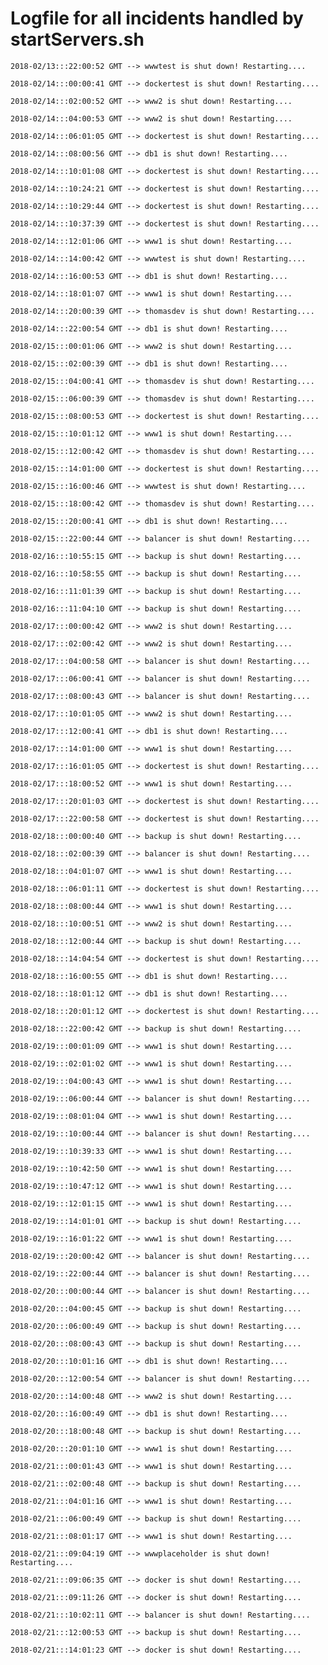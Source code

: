 # Logfile for all incidents handled by startServers.sh

`2018-02/13:::22:00:52 GMT --> wwwtest is shut down! Restarting....`

`2018-02/14:::00:00:41 GMT --> dockertest is shut down! Restarting....`

`2018-02/14:::02:00:52 GMT --> www2 is shut down! Restarting....`

`2018-02/14:::04:00:53 GMT --> www2 is shut down! Restarting....`

`2018-02/14:::06:01:05 GMT --> dockertest is shut down! Restarting....`

`2018-02/14:::08:00:56 GMT --> db1 is shut down! Restarting....`

`2018-02/14:::10:01:08 GMT --> dockertest is shut down! Restarting....`

`2018-02/14:::10:24:21 GMT --> dockertest is shut down! Restarting....`

`2018-02/14:::10:29:44 GMT --> dockertest is shut down! Restarting....`

`2018-02/14:::10:37:39 GMT --> dockertest is shut down! Restarting....`

`2018-02/14:::12:01:06 GMT --> www1 is shut down! Restarting....`

`2018-02/14:::14:00:42 GMT --> wwwtest is shut down! Restarting....`

`2018-02/14:::16:00:53 GMT --> db1 is shut down! Restarting....`

`2018-02/14:::18:01:07 GMT --> www1 is shut down! Restarting....`

`2018-02/14:::20:00:39 GMT --> thomasdev is shut down! Restarting....`

`2018-02/14:::22:00:54 GMT --> db1 is shut down! Restarting....`

`2018-02/15:::00:01:06 GMT --> www2 is shut down! Restarting....`

`2018-02/15:::02:00:39 GMT --> db1 is shut down! Restarting....`

`2018-02/15:::04:00:41 GMT --> thomasdev is shut down! Restarting....`

`2018-02/15:::06:00:39 GMT --> thomasdev is shut down! Restarting....`

`2018-02/15:::08:00:53 GMT --> dockertest is shut down! Restarting....`

`2018-02/15:::10:01:12 GMT --> www1 is shut down! Restarting....`

`2018-02/15:::12:00:42 GMT --> thomasdev is shut down! Restarting....`

`2018-02/15:::14:01:00 GMT --> dockertest is shut down! Restarting....`

`2018-02/15:::16:00:46 GMT --> wwwtest is shut down! Restarting....`

`2018-02/15:::18:00:42 GMT --> thomasdev is shut down! Restarting....`

`2018-02/15:::20:00:41 GMT --> db1 is shut down! Restarting....`

`2018-02/15:::22:00:44 GMT --> balancer is shut down! Restarting....`

`2018-02/16:::10:55:15 GMT --> backup is shut down! Restarting....`

`2018-02/16:::10:58:55 GMT --> backup is shut down! Restarting....`

`2018-02/16:::11:01:39 GMT --> backup is shut down! Restarting....`

`2018-02/16:::11:04:10 GMT --> backup is shut down! Restarting....`

`2018-02/17:::00:00:42 GMT --> www2 is shut down! Restarting....`

`2018-02/17:::02:00:42 GMT --> www2 is shut down! Restarting....`

`2018-02/17:::04:00:58 GMT --> balancer is shut down! Restarting....`

`2018-02/17:::06:00:41 GMT --> balancer is shut down! Restarting....`

`2018-02/17:::08:00:43 GMT --> balancer is shut down! Restarting....`

`2018-02/17:::10:01:05 GMT --> www2 is shut down! Restarting....`

`2018-02/17:::12:00:41 GMT --> db1 is shut down! Restarting....`

`2018-02/17:::14:01:00 GMT --> www1 is shut down! Restarting....`

`2018-02/17:::16:01:05 GMT --> dockertest is shut down! Restarting....`

`2018-02/17:::18:00:52 GMT --> www1 is shut down! Restarting....`

`2018-02/17:::20:01:03 GMT --> dockertest is shut down! Restarting....`

`2018-02/17:::22:00:58 GMT --> dockertest is shut down! Restarting....`

`2018-02/18:::00:00:40 GMT --> backup is shut down! Restarting....`

`2018-02/18:::02:00:39 GMT --> balancer is shut down! Restarting....`

`2018-02/18:::04:01:07 GMT --> www1 is shut down! Restarting....`

`2018-02/18:::06:01:11 GMT --> dockertest is shut down! Restarting....`

`2018-02/18:::08:00:44 GMT --> www1 is shut down! Restarting....`

`2018-02/18:::10:00:51 GMT --> www2 is shut down! Restarting....`

`2018-02/18:::12:00:44 GMT --> backup is shut down! Restarting....`

`2018-02/18:::14:04:54 GMT --> dockertest is shut down! Restarting....`

`2018-02/18:::16:00:55 GMT --> db1 is shut down! Restarting....`

`2018-02/18:::18:01:12 GMT --> db1 is shut down! Restarting....`

`2018-02/18:::20:01:12 GMT --> dockertest is shut down! Restarting....`

`2018-02/18:::22:00:42 GMT --> backup is shut down! Restarting....`

`2018-02/19:::00:01:09 GMT --> www1 is shut down! Restarting....`

`2018-02/19:::02:01:02 GMT --> www1 is shut down! Restarting....`

`2018-02/19:::04:00:43 GMT --> www1 is shut down! Restarting....`

`2018-02/19:::06:00:44 GMT --> balancer is shut down! Restarting....`

`2018-02/19:::08:01:04 GMT --> www1 is shut down! Restarting....`

`2018-02/19:::10:00:44 GMT --> balancer is shut down! Restarting....`

`2018-02/19:::10:39:33 GMT --> www1 is shut down! Restarting....`

`2018-02/19:::10:42:50 GMT --> www1 is shut down! Restarting....`

`2018-02/19:::10:47:12 GMT --> www1 is shut down! Restarting....`

`2018-02/19:::12:01:15 GMT --> www1 is shut down! Restarting....`

`2018-02/19:::14:01:01 GMT --> backup is shut down! Restarting....`

`2018-02/19:::16:01:22 GMT --> www1 is shut down! Restarting....`

`2018-02/19:::20:00:42 GMT --> balancer is shut down! Restarting....`

`2018-02/19:::22:00:44 GMT --> balancer is shut down! Restarting....`

`2018-02/20:::00:00:44 GMT --> balancer is shut down! Restarting....`

`2018-02/20:::04:00:45 GMT --> backup is shut down! Restarting....`

`2018-02/20:::06:00:49 GMT --> backup is shut down! Restarting....`

`2018-02/20:::08:00:43 GMT --> backup is shut down! Restarting....`

`2018-02/20:::10:01:16 GMT --> db1 is shut down! Restarting....`

`2018-02/20:::12:00:54 GMT --> balancer is shut down! Restarting....`

`2018-02/20:::14:00:48 GMT --> www2 is shut down! Restarting....`

`2018-02/20:::16:00:49 GMT --> db1 is shut down! Restarting....`

`2018-02/20:::18:00:48 GMT --> backup is shut down! Restarting....`

`2018-02/20:::20:01:10 GMT --> www1 is shut down! Restarting....`

`2018-02/21:::00:01:43 GMT --> www1 is shut down! Restarting....`

`2018-02/21:::02:00:48 GMT --> backup is shut down! Restarting....`

`2018-02/21:::04:01:16 GMT --> www1 is shut down! Restarting....`

`2018-02/21:::06:00:49 GMT --> backup is shut down! Restarting....`

`2018-02/21:::08:01:17 GMT --> www1 is shut down! Restarting....`

`2018-02/21:::09:04:19 GMT --> wwwplaceholder is shut down! Restarting....`

`2018-02/21:::09:06:35 GMT --> docker is shut down! Restarting....`

`2018-02/21:::09:11:26 GMT --> docker is shut down! Restarting....`

`2018-02/21:::10:02:11 GMT --> balancer is shut down! Restarting....`

`2018-02/21:::12:00:53 GMT --> backup is shut down! Restarting....`

`2018-02/21:::14:01:23 GMT --> docker is shut down! Restarting....`

